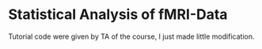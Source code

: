 # Statistical Analysis of fMRI-Data
Tutorial code were given by TA of the course, I just made little modification.
